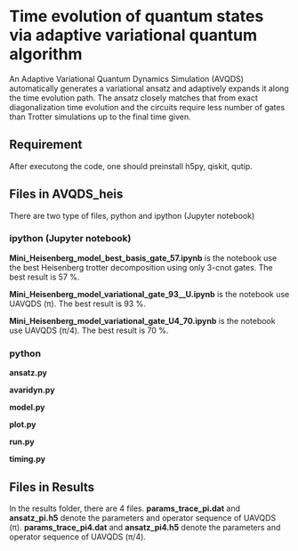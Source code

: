 # Time evolution of quantum states via adaptive variational quantum algorithm

An Adaptive Variational Quantum Dynamics Simulation (AVQDS) automatically generates a variational ansatz and adaptively expands it along the time evolution path. The ansatz closely matches that from exact diagonalization time evolution and the circuits require less number of gates than Trotter simulations up to the final time given.


## Requirement

After executong the code, one should preinstall h5py, qiskit, qutip.

## Files in AVQDS_heis

There are two type of files, python and ipython (Jupyter notebook)

### ipython (Jupyter notebook)

**Mini_Heisenberg_model_best_basis_gate_57.ipynb** is the notebook use the best Heisenberg trotter decomposition using only 3-cnot gates. The best result is 57 %.

**Mini_Heisenberg_model_variational_gate_93__U.ipynb** is the notebook use UAVQDS (π). The best result is 93 %.

**Mini_Heisenberg_model_variational_gate_U4_70.ipynb** is the notebook use UAVQDS (π/4). The best result is 70 %.

### python

**ansatz.py**

**avaridyn.py**

**model.py**

**plot.py**

**run.py**

**timing.py**

## Files in Results 

In the results folder, there are 4 files. **params_trace_pi.dat** and **ansatz_pi.h5**
denote the parameters and operator sequence of UAVQDS (π). **params_trace_pi4.dat**
and **ansatz_pi4.h5** denote the parameters and operator sequence of UAVQDS (π/4).



